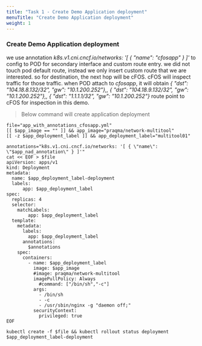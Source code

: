 ```yaml
---
title: "Task 1 - Create Demo Application deployment"
menuTitle: "Create Demo Application deployment"
weight: 1
---
```


### Create Demo Application deployment

we use annotation *k8s.v1.cni.cncf.io/networks: '[ { "name": "cfosapp" } ]'* to config to POD for secondary interface and custom route entry.
we did not touch pod default route, instead we only insert custom route that we are interested. so for destination, the next hop will be cFOS. cFOS will inspect traffic for those traffic.
when POD attach to *cfosapp*, it will obtain *{ "dst": "104.18.8.132/32", "gw": "10.1.200.252"},, { "dst": "104.18.9.132/32", "gw": "10.1.200.252"},, { "dst": "1.1.1.1/32", "gw": "10.1.200.252"}*  route point to cFOS for inspection in this demo. 

> Below command will create application deployment

```
file="app_with_annotations_cfosapp.yml"
[[ $app_image == "" ]] && app_image="praqma/network-multitool"
[[ -z $app_deployment_label ]] && app_deployment_label="multitool01"

annotations="k8s.v1.cni.cncf.io/networks: '[ { \"name\": \"$app_nad_annotation\" } ]'"
cat << EOF > $file 
apiVersion: apps/v1
kind: Deployment
metadata:
  name: $app_deployment_label-deployment
  labels:
      app: $app_deployment_label
spec:
  replicas: 4
  selector:
    matchLabels:
        app: $app_deployment_label
  template:
    metadata:
      labels:
        app: $app_deployment_label
      annotations:
        $annotations
    spec:
      containers:
        - name: $app_deployment_label
          image: $app_image
          #image: praqma/network-multitool
          imagePullPolicy: Always
            #command: ["/bin/sh","-c"]
          args:
            - /bin/sh
            - -c
            - /usr/sbin/nginx -g "daemon off;"
          securityContext:
            privileged: true
EOF

kubectl create -f $file && kubectl rollout status deployment $app_deployment_label-deployment
```
  